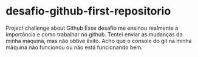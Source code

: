 # desafio-github-first-repositorio
Project challenge about Github
Esse desafio me ensinou realmente a importância e como trabalhar no github.
Tentei enviar as mudanças da minha máquina, mas não obtive êxito.
Acho que o console do git na minha máquina não funcionou ou não está funcionando bem.
